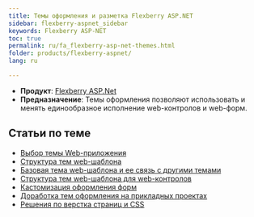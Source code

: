 ```yaml
---
title: Темы оформления и разметка Flexberry ASP.NET
sidebar: flexberry-aspnet_sidebar
keywords: Flexberry ASP-NET
toc: true
permalink: ru/fa_flexberry-asp-net-themes.html
folder: products/flexberry-aspnet/
lang: ru

---
```


* **Продукт**: [Flexberry ASP.Net](fa_flexberry-a-s-p-n-e-t.html)
* **Предназначение**: Темы оформления позволяют использовать и менять единообразное исполнение web-контролов и web-форм.

## Статьи по теме

* [Выбор темы Web-приложения](fa_choose-theme.html)
* [Структура тем web-шаблона](fa_theme-structure.html)
* [Базовая тема web-шаблона и ее связь с другими темами](fa_base-theme-structure.html)
* [Структура тем web-шаблона для web-контролов](fa_themes-structure-for-controls.html)
* [Кастомизация оформления форм](fa_custom-form-design.html)
* [Доработка тем оформления на прикладных проектах](fa_change-theme.html)
* [Решения по верстка страниц и СSS](fa_page-layout.html)